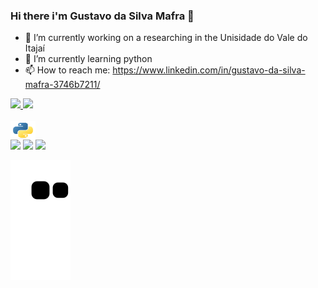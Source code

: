 ### Hi there i'm Gustavo da Silva Mafra 👋



- 🔭 I’m currently working on a researching in the Unisidade do Vale do Itajaí
- 🌱 I’m currently learning python
- 📫 How to reach me: https://www.linkedin.com/in/gustavo-da-silva-mafra-3746b7211/

 <div>
  <a href="https://github.com/GustavoSMafra">
  <img height="180em" src="https://github-readme-stats.vercel.app/api?username=GustavoSMafra&show_icons=true&theme=dracula&include_all_commits=true&count_private=true"/>
  <img height="180em" src="https://github-readme-stats.vercel.app/api/top-langs/?username=GustavoSMafra&layout=compact&langs_count=7&theme=dracula"/>
</div>

<div style="display: inline_block"><br>
  <img align="center" alt="Python" height="30" width="40" src="https://raw.githubusercontent.com/devicons/devicon/master/icons/python/python-original.svg">
</div>
  
<div> 
  <a href="https://www.instagram.com/gux_mafra/" target="_blank"><img src="https://img.shields.io/badge/-Instagram-%23E4405F?style=for-the-badge&logo=instagram&logoColor=white" target="_blank"></a>
  <a href = "mailto:mafraguh@gamil.com"><img src="https://img.shields.io/badge/-Gmail-%23333?style=for-the-badge&logo=gmail&logoColor=white" target="_blank"></a>
  <a href="https://www.linkedin.com/in/gustavo-da-silva-mafra-3746b7211/" target="_blank"><img src="https://img.shields.io/badge/-LinkedIn-%230077B5?style=for-the-badge&logo=linkedin&logoColor=white" target="_blank"></a> 
 
  ![Snake animation](https://github.com/GustavoSMafra/GustavoSMafra/blob/output/github-contribution-grid-snake.svg)
 
</div>

